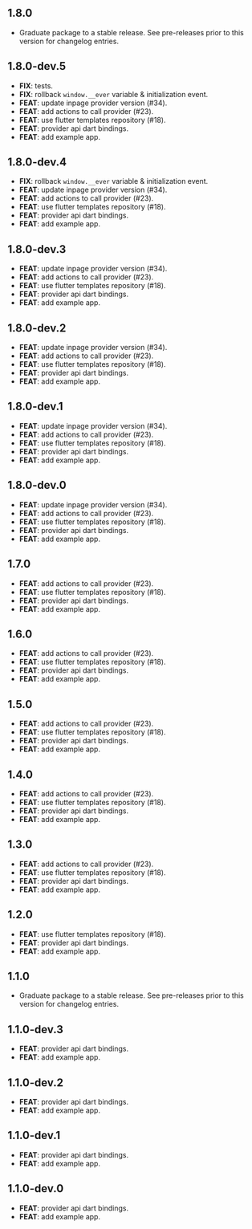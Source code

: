 ## 1.8.0

 - Graduate package to a stable release. See pre-releases prior to this version for changelog entries.

## 1.8.0-dev.5

 - **FIX**: tests.
 - **FIX**: rollback `window.__ever` variable & initialization event.
 - **FEAT**: update inpage provider version (#34).
 - **FEAT**: add actions to call provider (#23).
 - **FEAT**: use flutter templates repository (#18).
 - **FEAT**: provider api dart bindings.
 - **FEAT**: add example app.

## 1.8.0-dev.4

 - **FIX**: rollback `window.__ever` variable & initialization event.
 - **FEAT**: update inpage provider version (#34).
 - **FEAT**: add actions to call provider (#23).
 - **FEAT**: use flutter templates repository (#18).
 - **FEAT**: provider api dart bindings.
 - **FEAT**: add example app.

## 1.8.0-dev.3

 - **FEAT**: update inpage provider version (#34).
 - **FEAT**: add actions to call provider (#23).
 - **FEAT**: use flutter templates repository (#18).
 - **FEAT**: provider api dart bindings.
 - **FEAT**: add example app.

## 1.8.0-dev.2

 - **FEAT**: update inpage provider version (#34).
 - **FEAT**: add actions to call provider (#23).
 - **FEAT**: use flutter templates repository (#18).
 - **FEAT**: provider api dart bindings.
 - **FEAT**: add example app.

## 1.8.0-dev.1

 - **FEAT**: update inpage provider version (#34).
 - **FEAT**: add actions to call provider (#23).
 - **FEAT**: use flutter templates repository (#18).
 - **FEAT**: provider api dart bindings.
 - **FEAT**: add example app.

## 1.8.0-dev.0

 - **FEAT**: update inpage provider version (#34).
 - **FEAT**: add actions to call provider (#23).
 - **FEAT**: use flutter templates repository (#18).
 - **FEAT**: provider api dart bindings.
 - **FEAT**: add example app.

## 1.7.0

 - **FEAT**: add actions to call provider (#23).
 - **FEAT**: use flutter templates repository (#18).
 - **FEAT**: provider api dart bindings.
 - **FEAT**: add example app.

## 1.6.0

 - **FEAT**: add actions to call provider (#23).
 - **FEAT**: use flutter templates repository (#18).
 - **FEAT**: provider api dart bindings.
 - **FEAT**: add example app.

## 1.5.0

 - **FEAT**: add actions to call provider (#23).
 - **FEAT**: use flutter templates repository (#18).
 - **FEAT**: provider api dart bindings.
 - **FEAT**: add example app.

## 1.4.0

 - **FEAT**: add actions to call provider (#23).
 - **FEAT**: use flutter templates repository (#18).
 - **FEAT**: provider api dart bindings.
 - **FEAT**: add example app.

## 1.3.0

 - **FEAT**: add actions to call provider (#23).
 - **FEAT**: use flutter templates repository (#18).
 - **FEAT**: provider api dart bindings.
 - **FEAT**: add example app.

## 1.2.0

 - **FEAT**: use flutter templates repository (#18).
 - **FEAT**: provider api dart bindings.
 - **FEAT**: add example app.

## 1.1.0

 - Graduate package to a stable release. See pre-releases prior to this version for changelog entries.

## 1.1.0-dev.3

 - **FEAT**: provider api dart bindings.
 - **FEAT**: add example app.

## 1.1.0-dev.2

 - **FEAT**: provider api dart bindings.
 - **FEAT**: add example app.

## 1.1.0-dev.1

 - **FEAT**: provider api dart bindings.
 - **FEAT**: add example app.

## 1.1.0-dev.0

 - **FEAT**: provider api dart bindings.
 - **FEAT**: add example app.

